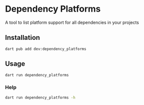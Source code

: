 # Dependency Platforms

A tool to list platform support for all dependencies in your projects

## Installation

```
dart pub add dev:dependency_platforms
```

## Usage

```bash
dart run dependency_platforms
```

### Help

```bash
dart run dependency_platforms -h
```
